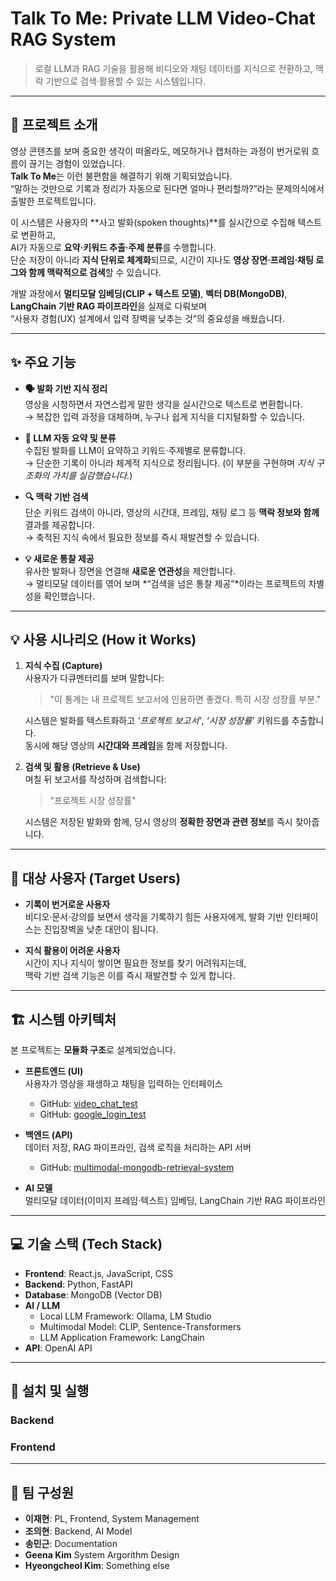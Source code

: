 # Talk To Me: Private LLM Video-Chat RAG System

> 로컬 LLM과 RAG 기술을 활용해 비디오와 채팅 데이터를 지식으로 전환하고, 맥락 기반으로 검색·활용할 수 있는 시스템입니다.

---

## 📜 프로젝트 소개

영상 콘텐츠를 보며 중요한 생각이 떠올라도, 메모하거나 캡처하는 과정이 번거로워 흐름이 끊기는 경험이 있었습니다.  
**Talk To Me**는 이런 불편함을 해결하기 위해 기획되었습니다.  
“말하는 것만으로 기록과 정리가 자동으로 된다면 얼마나 편리할까?”라는 문제의식에서 출발한 프로젝트입니다.  

이 시스템은 사용자의 **사고 발화(spoken thoughts)**를 실시간으로 수집해 텍스트로 변환하고,  
AI가 자동으로 **요약·키워드 추출·주제 분류**를 수행합니다.  
단순 저장이 아니라 **지식 단위로 체계화**되므로, 시간이 지나도 **영상 장면·프레임·채팅 로그와 함께 맥락적으로 검색**할 수 있습니다.  

개발 과정에서 **멀티모달 임베딩(CLIP + 텍스트 모델)**, **벡터 DB(MongoDB)**, **LangChain 기반 RAG 파이프라인**을 실제로 다뤄보며  
“사용자 경험(UX) 설계에서 입력 장벽을 낮추는 것”의 중요성을 배웠습니다.  

---

## ✨ 주요 기능

- **🗣️ 발화 기반 지식 정리**  
  영상을 시청하면서 자연스럽게 말한 생각을 실시간으로 텍스트로 변환합니다.  
  → 복잡한 입력 과정을 대체하며, 누구나 쉽게 지식을 디지털화할 수 있습니다.  

- **🤖 LLM 자동 요약 및 분류**  
  수집된 발화를 LLM이 요약하고 키워드·주제별로 분류합니다.  
  → 단순한 기록이 아니라 체계적 지식으로 정리됩니다. (이 부분을 구현하며 *지식 구조화의 가치를 실감했습니다.*)  

- **🔍 맥락 기반 검색**  
  단순 키워드 검색이 아니라, 영상의 시간대, 프레임, 채팅 로그 등 **맥락 정보와 함께** 결과를 제공합니다.  
  → 축적된 지식 속에서 필요한 정보를 즉시 재발견할 수 있습니다.  

- **💡 새로운 통찰 제공**  
  유사한 발화나 장면을 연결해 **새로운 연관성**을 제안합니다.  
  → 멀티모달 데이터를 엮어 보며 *“검색을 넘은 통찰 제공”*이라는 프로젝트의 차별성을 확인했습니다.  

---

## 💡 사용 시나리오 (How it Works)

1. **지식 수집 (Capture)**  
   사용자가 다큐멘터리를 보며 말합니다:  
   > "이 통계는 내 프로젝트 보고서에 인용하면 좋겠다. 특히 시장 성장률 부분."

   시스템은 발화를 텍스트화하고 *‘프로젝트 보고서’*, *‘시장 성장률’* 키워드를 추출합니다.  
   동시에 해당 영상의 **시간대와 프레임**을 함께 저장합니다.

2. **검색 및 활용 (Retrieve & Use)**  
   며칠 뒤 보고서를 작성하며 검색합니다:  
   > "프로젝트 시장 성장률"

   시스템은 저장된 발화와 함께, 당시 영상의 **정확한 장면과 관련 정보**를 즉시 찾아줍니다.

---

## 🎯 대상 사용자 (Target Users)

- **기록이 번거로운 사용자**  
  비디오·문서·강의를 보면서 생각을 기록하기 힘든 사용자에게, 발화 기반 인터페이스는 진입장벽을 낮춘 대안이 됩니다.  

- **지식 활용이 어려운 사용자**  
  시간이 지나 지식이 쌓이면 필요한 정보를 찾기 어려워지는데,  
  맥락 기반 검색 기능은 이를 즉시 재발견할 수 있게 합니다.  

---

## 🏗️ 시스템 아키텍처

본 프로젝트는 **모듈화 구조**로 설계되었습니다.

- **프론트엔드 (UI)**  
  사용자가 영상을 재생하고 채팅을 입력하는 인터페이스  
  - GitHub: [video_chat_test](https://github.com/JaeHyeon-KAIST/video_chat_test/)  
  - GitHub: [google_login_test](https://github.com/JaeHyeon-KAIST/google_login_test)

- **백엔드 (API)**  
  데이터 저장, RAG 파이프라인, 검색 로직을 처리하는 API 서버  
  - GitHub: [multimodal-mongodb-retrieval-system](https://github.com/a2ran/multimodal-mongodb-retrieval-system)

- **AI 모델**  
  멀티모달 데이터(이미지 프레임·텍스트) 임베딩, LangChain 기반 RAG 파이프라인  

---

## 💻 기술 스택 (Tech Stack)

- **Frontend**: React.js, JavaScript, CSS  
- **Backend**: Python, FastAPI  
- **Database**: MongoDB (Vector DB)
- **AI / LLM**  
  - Local LLM Framework: Ollama, LM Studio  
  - Multimodal Model: CLIP, Sentence-Transformers  
  - LLM Application Framework: LangChain  
- **API**: OpenAI API 

---

## 🚀 설치 및 실행

### Backend


### Frontend


---

## 👥 팀 구성원
- **이재현**: PL, Frontend, System Management  
- **조의현**: Backend, AI Model  
- **송민근**: Documentation
- **Geena Kim**  System Argorithm Design
- **Hyeongcheol Kim**: Something else
